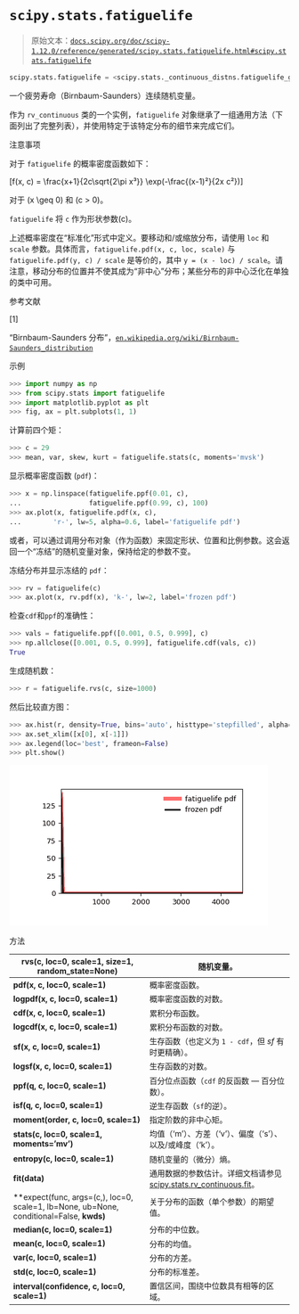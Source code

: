 # `scipy.stats.fatiguelife`

> 原始文本：[`docs.scipy.org/doc/scipy-1.12.0/reference/generated/scipy.stats.fatiguelife.html#scipy.stats.fatiguelife`](https://docs.scipy.org/doc/scipy-1.12.0/reference/generated/scipy.stats.fatiguelife.html#scipy.stats.fatiguelife)

```py
scipy.stats.fatiguelife = <scipy.stats._continuous_distns.fatiguelife_gen object>
```

一个疲劳寿命（Birnbaum-Saunders）连续随机变量。

作为 `rv_continuous` 类的一个实例，`fatiguelife` 对象继承了一组通用方法（下面列出了完整列表），并使用特定于该特定分布的细节来完成它们。

注意事项

对于 `fatiguelife` 的概率密度函数如下：

\[f(x, c) = \frac{x+1}{2c\sqrt{2\pi x³}} \exp(-\frac{(x-1)²}{2x c²})\]

对于 \(x \geq 0\) 和 \(c > 0\)。

`fatiguelife` 将 `c` 作为形状参数\(c\)。

上述概率密度在“标准化”形式中定义。要移动和/或缩放分布，请使用 `loc` 和 `scale` 参数。具体而言，`fatiguelife.pdf(x, c, loc, scale)` 与 `fatiguelife.pdf(y, c) / scale` 是等价的，其中 `y = (x - loc) / scale`。请注意，移动分布的位置并不使其成为“非中心”分布；某些分布的非中心泛化在单独的类中可用。

参考文献

[1]

“Birnbaum-Saunders 分布”，[`en.wikipedia.org/wiki/Birnbaum-Saunders_distribution`](https://en.wikipedia.org/wiki/Birnbaum-Saunders_distribution)

示例

```py
>>> import numpy as np
>>> from scipy.stats import fatiguelife
>>> import matplotlib.pyplot as plt
>>> fig, ax = plt.subplots(1, 1) 
```

计算前四个矩：

```py
>>> c = 29
>>> mean, var, skew, kurt = fatiguelife.stats(c, moments='mvsk') 
```

显示概率密度函数 (`pdf`)：

```py
>>> x = np.linspace(fatiguelife.ppf(0.01, c),
...                 fatiguelife.ppf(0.99, c), 100)
>>> ax.plot(x, fatiguelife.pdf(x, c),
...        'r-', lw=5, alpha=0.6, label='fatiguelife pdf') 
```

或者，可以通过调用分布对象（作为函数）来固定形状、位置和比例参数。这会返回一个“冻结”的随机变量对象，保持给定的参数不变。

冻结分布并显示冻结的 `pdf`：

```py
>>> rv = fatiguelife(c)
>>> ax.plot(x, rv.pdf(x), 'k-', lw=2, label='frozen pdf') 
```

检查`cdf`和`ppf`的准确性：

```py
>>> vals = fatiguelife.ppf([0.001, 0.5, 0.999], c)
>>> np.allclose([0.001, 0.5, 0.999], fatiguelife.cdf(vals, c))
True 
```

生成随机数：

```py
>>> r = fatiguelife.rvs(c, size=1000) 
```

然后比较直方图：

```py
>>> ax.hist(r, density=True, bins='auto', histtype='stepfilled', alpha=0.2)
>>> ax.set_xlim([x[0], x[-1]])
>>> ax.legend(loc='best', frameon=False)
>>> plt.show() 
```

![../../_images/scipy-stats-fatiguelife-1.png](img/9d3787f497b2a9a525d16a6e7b294530.png)

方法

| **rvs(c, loc=0, scale=1, size=1, random_state=None)** | 随机变量。 |
| --- | --- |
| **pdf(x, c, loc=0, scale=1)** | 概率密度函数。 |
| **logpdf(x, c, loc=0, scale=1)** | 概率密度函数的对数。 |
| **cdf(x, c, loc=0, scale=1)** | 累积分布函数。 |
| **logcdf(x, c, loc=0, scale=1)** | 累积分布函数的对数。 |
| **sf(x, c, loc=0, scale=1)** | 生存函数（也定义为 `1 - cdf`，但 *sf* 有时更精确）。 |
| **logsf(x, c, loc=0, scale=1)** | 生存函数的对数。 |
| **ppf(q, c, loc=0, scale=1)** | 百分位点函数（`cdf` 的反函数 — 百分位数）。 |
| **isf(q, c, loc=0, scale=1)** | 逆生存函数（`sf`的逆）。 |
| **moment(order, c, loc=0, scale=1)** | 指定阶数的非中心矩。 |
| **stats(c, loc=0, scale=1, moments=’mv’)** | 均值（‘m’）、方差（‘v’）、偏度（‘s’）、以及/或峰度（‘k’）。 |
| **entropy(c, loc=0, scale=1)** | 随机变量的（微分）熵。 |
| **fit(data)** | 通用数据的参数估计。详细文档请参见 [scipy.stats.rv_continuous.fit](https://docs.scipy.org/doc/scipy/reference/generated/scipy.stats.rv_continuous.fit.html#scipy.stats.rv_continuous.fit)。 |
| **expect(func, args=(c,), loc=0, scale=1, lb=None, ub=None, conditional=False, **kwds)** | 关于分布的函数（单个参数）的期望值。 |
| **median(c, loc=0, scale=1)** | 分布的中位数。 |
| **mean(c, loc=0, scale=1)** | 分布的均值。 |
| **var(c, loc=0, scale=1)** | 分布的方差。 |
| **std(c, loc=0, scale=1)** | 分布的标准差。 |
| **interval(confidence, c, loc=0, scale=1)** | 置信区间，围绕中位数具有相等的区域。 |

